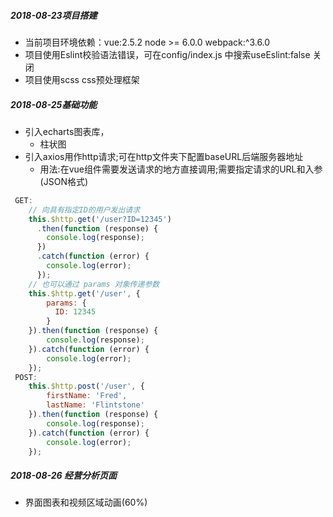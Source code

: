 
##### 2018-08-23项目搭建  
* 当前项目环境依赖：vue:2.5.2  node >= 6.0.0  webpack:^3.6.0
* 项目使用Eslint校验语法错误，可在config/index.js 中搜索useEslint:false 关闭
* 项目使用scss css预处理框架

##### 2018-08-25基础功能  

* 引入echarts图表库，
  * 柱状图
* 引入axios用作http请求;可在http文件夹下配置baseURL后端服务器地址
  * 用法:在vue组件需要发送请求的地方直接调用;需要指定请求的URL和入参(JSON格式)
```javascript
 GET:
	// 向具有指定ID的用户发出请求
	this.$http.get('/user?ID=12345')
	  .then(function (response) {
	    console.log(response);
	  })
	  .catch(function (error) {
	    console.log(error);
	  });
	// 也可以通过 params 对象传递参数
	this.$http.get('/user', {
	    params: {
	      ID: 12345
	    }
	}).then(function (response) {
	    console.log(response);
	}).catch(function (error) {
	    console.log(error);
	});
 POST:
 	this.$http.post('/user', {
	    firstName: 'Fred',
	    lastName: 'Flintstone'
	}).then(function (response) {
    	console.log(response);
  	}).catch(function (error) {
    	console.log(error);
  	});
```
##### 2018-08-26 经营分析页面  
* 界面图表和视频区域动画(60%)
